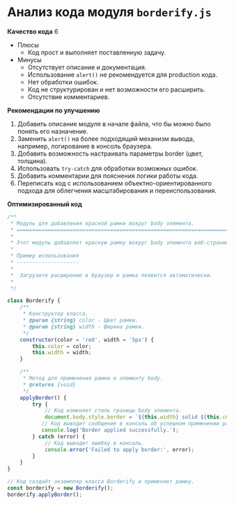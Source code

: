 # Анализ кода модуля `borderify.js`

**Качество кода**
6
- Плюсы
    - Код прост и выполняет поставленную задачу.
- Минусы
    - Отсутствует описание и документация.
    - Использование `alert()` не рекомендуется для production кода.
    - Нет обработки ошибок.
    - Код не структурирован и нет возможности его расширить.
    - Отсутствие комментариев.

**Рекомендации по улучшению**
1. Добавить описание модуля в начале файла, что бы можно было понять его назначение.
2. Заменить `alert()` на более подходящий механизм вывода, например, логирование в консоль браузера.
3. Добавить возможность настраивать параметры border (цвет, толщина).
4. Использовать `try-catch` для обработки возможных ошибок.
5. Добавить комментарии для пояснения логики работы кода.
6. Переписать код с использованием объектно-ориентированного подхода для облегчения масштабирования и переиспользования.

**Оптимизированный код**

```javascript
/**
 * Модуль для добавления красной рамки вокруг body элемента.
 * =========================================================================================
 *
 * Этот модуль добавляет красную рамку вокруг body элемента веб-страницы.
 *
 * Пример использования
 * --------------------
 *
 *  Загрузите расширение в браузер и рамка появится автоматически.
 *
 */

class Borderify {
    /**
     * Конструктор класса.
     * @param {string} color - Цвет рамки.
     * @param {string} width - Ширина рамки.
     */
    constructor(color = 'red', width = '5px') {
        this.color = color;
        this.width = width;
    }

    /**
     * Метод для применения рамки к элементу body.
     * @returns {void}
     */
    applyBorder() {
        try {
            // Код изменяет стиль границы body элемента.
            document.body.style.border = `${this.width} solid ${this.color}`;
           // Код выводит сообщение в консоль об успешном применении рамки.
           console.log('Border applied successfully.');
        } catch (error) {
            // Код выводит ошибку в консоль.
            console.error('Failed to apply border:', error);
        }
    }
}

// Код создаёт экземпляр класса Borderify и применяет рамку.
const borderify = new Borderify();
borderify.applyBorder();

```